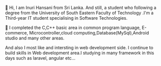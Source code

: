 
👋 Hi, I am Inuri Hansani from Sri Lanka. And still, a student who following a degree from the University of South Eastern Faculty of Technology .I'm a Third-year IT student specialising in Software Technologies.

👀 I completed the C,C++ basic area in common program language, E-commerce, Microcontroller,cloud computing,Database(MySql),Android studio and many other areas. 

And also I most like and intersting in web development side. I continue to build skills in Web development area.I studying in many framework in this days such as laravel, angular etc...
